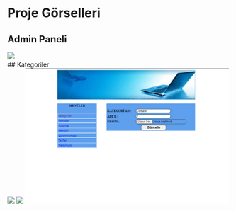 # Proje Görselleri 
## Admin Paneli

<div>
<img src="Admin%20Paneli%20-%20Master%20Page.png" width="460px"  >

</div>
## Kategoriler
<div>

<img src="Admin%20Paneli%20-%20Kategoriler.png" width="460px"  >
<img src="Admin%20Paneli%20-%20Kategori%20Ekleme.png" width="460px"  >
<img src="Admin%20Paneli%20-%20Kategori%20Güncelle.png" width="460px"  >
</div>
